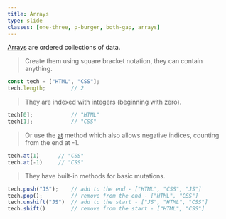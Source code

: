 ```yaml
---
title: Arrays
type: slide
classes: [one-three, p-burger, both-gap, arrays]
---
```


[Arrays](https://developer.mozilla.org/en-US/docs/Web/JavaScript/Reference/Global_Objects/Array) are ordered collections of data.

> Create them using square bracket notation, they can contain anything.

```js
const tech = ["HTML", "CSS"];
tech.length;        // 2
```

> They are indexed with integers (beginning with zero).

```js
tech[0];            // "HTML"
tech[1];            // "CSS"
```

> Or use the [at](https://developer.mozilla.org/en-US/docs/Web/JavaScript/Reference/Global_Objects/Array/at) method which also allows negative indices, counting from the end at -1.

```js
tech.at(1)      // "CSS"
tech.at(-1)     // "CSS"
```

> They have built-in methods for basic mutations.

```js
tech.push("JS");    // add to the end - ["HTML", "CSS", "JS"]
tech.pop();         // remove from the end - ["HTML", "CSS"]
tech.unshift("JS")  // add to the start - ["JS", "HTML", "CSS"]
tech.shift()        // remove from the start - ["HTML", "CSS"]
```